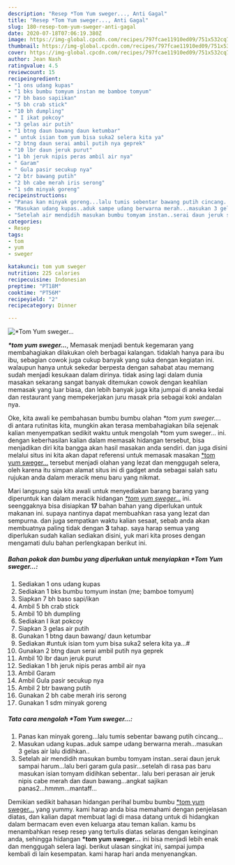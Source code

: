 ```yaml
---
description: "Resep *Tom Yum sweger..., Anti Gagal"
title: "Resep *Tom Yum sweger..., Anti Gagal"
slug: 180-resep-tom-yum-sweger-anti-gagal
date: 2020-07-18T07:06:19.380Z
image: https://img-global.cpcdn.com/recipes/797fcae11910ed09/751x532cq70/tom-yum-sweger-foto-resep-utama.jpg
thumbnail: https://img-global.cpcdn.com/recipes/797fcae11910ed09/751x532cq70/tom-yum-sweger-foto-resep-utama.jpg
cover: https://img-global.cpcdn.com/recipes/797fcae11910ed09/751x532cq70/tom-yum-sweger-foto-resep-utama.jpg
author: Jean Nash
ratingvalue: 4.5
reviewcount: 15
recipeingredient:
- "1 ons udang kupas"
- "1 bks bumbu tomyum instan me bamboe tomyum"
- "7 bh baso sapiikan"
- "5 bh crab stick"
- "10 bh dumpling"
- " I ikat pokcoy"
- "3 gelas air putih"
- "1 btng daun bawang daun ketumbar"
- " untuk isian tom yum bisa suka2 selera kita ya"
- "2 btng daun serai ambil putih nya geprek"
- "10 lbr daun jeruk purut"
- "1 bh jeruk nipis peras ambil air nya"
- " Garam"
- " Gula pasir secukup nya"
- "2 btr bawang putih"
- "2 bh cabe merah iris serong"
- "1 sdm minyak goreng"
recipeinstructions:
- "Panas kan minyak goreng...lalu tumis sebentar bawang putih cincang..."
- "Masukan udang kupas..aduk sampe udang berwarna merah...masukan 3 gelas air lalu didihkan.."
- "Setelah air mendidih masukan bumbu tomyam instan..serai daun jeruk sampai harum...lalu beri garam gula pasir...setelah di rasa pas baru masukan isian tomyam didihkan sebentar.. lalu beri perasan air jeruk nipis cabe merah dan daun bawang...angkat sajikan panas2...hmmm...mantaff..."
categories:
- Resep
tags:
- tom
- yum
- sweger

katakunci: tom yum sweger 
nutrition: 225 calories
recipecuisine: Indonesian
preptime: "PT18M"
cooktime: "PT56M"
recipeyield: "2"
recipecategory: Dinner

---
```



![*Tom Yum sweger...](https://img-global.cpcdn.com/recipes/797fcae11910ed09/751x532cq70/tom-yum-sweger-foto-resep-utama.jpg)

<b><i>*tom yum sweger...</i></b>, Memasak menjadi bentuk kegemaran yang membahagiakan dilakukan oleh berbagai kalangan. tidaklah hanya para ibu ibu, sebagian cowok juga cukup banyak yang suka dengan kegiatan ini. walaupun hanya untuk sekedar berpesta dengan sahabat atau memang sudah menjadi kesukaan dalam dirinya. tidak asing lagi dalam dunia masakan sekarang sangat banyak ditemukan cowok dengan keahlian memasak yang luar biasa, dan lebih banyak juga kita jumpai di aneka kedai dan restaurant yang mempekerjakan juru masak pria sebagai koki andalan nya.



Oke, kita awali ke pembahasan bumbu bumbu olahan <i>*tom yum sweger...</i>. di antara rutinitas kita, mungkin akan terasa membahagiakan bila sejenak kalian menyempatkan sedikit waktu untuk mengolah *tom yum sweger... ini. dengan keberhasilan kalian dalam memasak hidangan tersebut, bisa menjadikan diri kita bangga akan hasil masakan anda sendiri. dan juga disini melalui situs ini kita akan dapat referensi untuk memasak masakan <u>*tom yum sweger...</u> tersebut menjadi olahan yang lezat dan menggugah selera, oleh karena itu simpan alamat situs ini di gadget anda sebagai salah satu rujukan anda dalam meracik menu baru yang nikmat.


Mari langsung saja kita awali untuk menyediakan barang barang yang diperuntuk kan dalam meracik hidangan <u><i>*tom yum sweger...</i></u> ini. seenggaknya bisa disiapkan <b>17</b> bahan bahan yang diperlukan untuk makanan ini. supaya nantinya dapat membuahkan rasa yang lezat dan sempurna. dan juga sempatkan waktu kalian sesaat, sebab anda akan membuatnya paling tidak dengan <b>3</b> tahap. saya harap semua yang diperlukan sudah kalian sediakan disini, yuk mari kita proses dengan mengamati dulu bahan perlengkapan berikut ini.

<!--inarticleads1-->

##### Bahan pokok dan bumbu yang diperlukan untuk menyiapkan *Tom Yum sweger...:

1. Sediakan 1 ons udang kupas
1. Sediakan 1 bks bumbu tomyum instan (me; bamboe tomyum)
1. Siapkan 7 bh baso sapi/ikan
1. Ambil 5 bh crab stick
1. Ambil 10 bh dumpling
1. Sediakan  I ikat pokcoy
1. Siapkan 3 gelas air putih
1. Gunakan 1 btng daun bawang/ daun ketumbar
1. Sediakan  #untuk isian tom yum bisa suka2 selera kita ya...#
1. Gunakan 2 btng daun serai ambil putih nya geprek
1. Ambil 10 lbr daun jeruk purut
1. Sediakan 1 bh jeruk nipis peras ambil air nya
1. Ambil  Garam
1. Ambil  Gula pasir secukup nya
1. Ambil 2 btr bawang putih
1. Gunakan 2 bh cabe merah iris serong
1. Gunakan 1 sdm minyak goreng




<!--inarticleads2-->

##### Tata cara mengolah *Tom Yum sweger...:

1. Panas kan minyak goreng...lalu tumis sebentar bawang putih cincang...
1. Masukan udang kupas..aduk sampe udang berwarna merah...masukan 3 gelas air lalu didihkan..
1. Setelah air mendidih masukan bumbu tomyam instan..serai daun jeruk sampai harum...lalu beri garam gula pasir...setelah di rasa pas baru masukan isian tomyam didihkan sebentar.. lalu beri perasan air jeruk nipis cabe merah dan daun bawang...angkat sajikan panas2...hmmm...mantaff...




Demikian sedikit bahasan hidangan perihal bumbu bumbu <u>*tom yum sweger...</u> yang yummy. kami harap anda bisa memahami dengan penjelasan diatas, dan kalian dapat membuat lagi di masa datang untuk di hidangkan dalam bermacam even even keluarga atau teman kalian. kamu bs menambahkan resep resep yang tertulis diatas selaras dengan keinginan anda, sehingga hidangan <b>*tom yum sweger...</b> ini bisa menjadi lebih enak dan menggugah selera lagi. berikut ulasan singkat ini, sampai jumpa kembali di lain kesempatan. kami harap hari anda menyenangkan.
